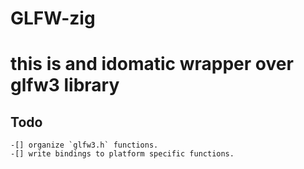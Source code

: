 # GLFW-zig
# this is and idomatic wrapper over glfw3 library

## Todo
    -[] organize `glfw3.h` functions.
    -[] write bindings to platform specific functions.
